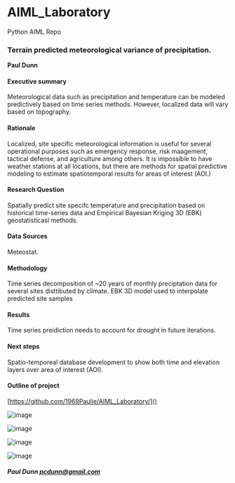 # AIML_Laboratory
Python AIML Repo

### Terrain predicted meteorological variance of precipitation. 

**Paul Dunn**

#### Executive summary
Meteorological data such as precipitation and temperature can be modeled predictively based on time series methods. However, localized data will vary based on topography. 
#### Rationale
Localized, site specific meteorological information is useful for several operational purposes such as emergency response, risk maagement, tactical defense, and agriculture among others. It is impossible to have weather stations at all locations, but there are methods for spatial predictive modeling to estimate spatiotemporal results for areas of interest (AOI.)

#### Research Question
Spatially predict site specifc temperature and precipitation based on historical time-series data and Empirical Bayesian Kriging 3D (EBK) geostatisticasl methods.
#### Data Sources
Meteostat.
#### Methodology
Time series decomposition of ~20 years of monthly preciptation data for several sites disttibuted by climate. EBK 3D model used to interpolate predicted site samples 
#### Results
Time series preidiction needs to account for drought in future iterations.
#### Next steps
Spatio-temporeal database development to show both time and elevation layers over area of interest (AOI).
#### Outline of project

[https://github.com/1969Paulie/AIML_Laboratory/]()

![image](https://github.com/1969Paulie/AIML_Laboratory/assets/44910947/ff17b2a7-8df6-4735-a4cf-199aa2404e25)

![image](https://github.com/1969Paulie/AIML_Laboratory/assets/44910947/1b75cb5c-9825-4bf8-9980-4dea951b5149)

![image](https://github.com/1969Paulie/AIML_Laboratory/assets/44910947/ce80d954-05cd-47f9-bcfb-7cc3ab33c423)

![image](https://github.com/1969Paulie/AIML_Laboratory/assets/44910947/fbee06a7-f13b-40c6-b342-04e4f8edb9e7)

##### Paul Dunn pcdunn@gmail.com
